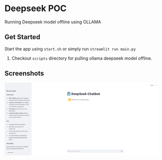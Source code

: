 # Deepseek POC

Running Deepseek model offline using OLLAMA

## Get Started

Start the app using `start.sh` or simply run `streamlit run main.py`

1. Checkout `scripts` directory for pulling ollama deepseek model offline.

## Screenshots

![App Screenshot](screenshots/ui.png)